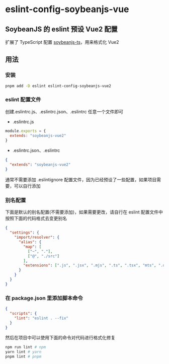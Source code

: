 # eslint-config-soybeanjs-vue

## SoybeanJS 的 eslint 预设 Vue2 配置

扩展了 TypeScript 配置 [soybeanjs-ts](https://www.npmjs.com/package/eslint-config-soybeanjs-ts)，用来格式化 Vue2

## 用法

### 安装

```bash
pnpm add -D eslint eslint-config-soybeanjs-vue2
```

### eslint 配置文件

创建.eslintrc.js、.eslintrc.json、.eslintrc 任意一个文件即可

- .eslintrc.js

```js
module.exports = {
  extends: "soybeanjs-vue2"
}
```

- .eslintrc.json、.eslintrc

```json
{
  "extends": "soybeanjs-vue2"
}
```

通常不需要添加 .eslintignore 配置文件，因为已经预设了一些配置，如果项目需要，可以自行添加

### 别名配置

下面是默认的别名配置(不需要添加)，如果需要更改，请自行在 eslint 配置文件中按照下面的代码格式去变更别名

```json
{
  "settings": {
    "import/resolver": {
      "alias": {
        "map": [
          ["~", "."],
          ["@", "./src"]
        ],
        "extensions": [".js", ".jsx", ".mjs", ".ts", ".tsx", "mts", ".d.ts"]
      }
    }
  }
}
```

### 在 package.json 里添加脚本命令

```json
{
  "scripts": {
    "lint": "eslint . --fix"
  }
}
```

然后在项目中可以使用下面的命令对代码进行格式化修复

```bash
npm run lint # npm
yarn lint # yarn
pnpm lint # pnpm

```
